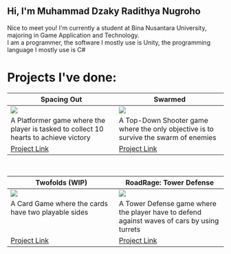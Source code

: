 Hi, I'm Muhammad Dzaky Radithya Nugroho
---
Nice to meet you! I'm currently a student at Bina Nusantara University, majoring in Game Application and Technology. </br>
I am a programmer, the software I mostly use is Unity, the programming language I mostly use is C#
</br>

# Projects I've done:
<table width="100%">
  <thead>
    <tr>
      <th width="50%"><a>Spacing Out</a></th>
      <th width="50%"><a>Swarmed</a></th>
    </tr>
  </thead>
  <tbody>
    <tr>
      <td><img src="https://github.com/user-attachments/assets/cab8b82d-5718-43f3-8a11-19d9d25800eb"/>
   </td>
      <td><img src="https://github.com/user-attachments/assets/24a5481c-efdc-4375-a09b-1b147a433a83"/>
   </td>
    </tr>
    <tr>
      <td valign="text-top">A Platformer game where the player is tasked to collect 10 hearts to achieve victory</td>
      <td valign="text-top"">A Top-Down Shooter game where the only objective is to survive the swarm of enemies<div></div></td>
    </tr>
    <tr>
      <td><a href="https://github.com/Quazards/2602201340-Platformer-Project/tree/main">Project Link</td>
      <td><a href="https://github.com/Quazards/Top-Down-Project-2/tree/main">Project Link</td>
    </tr>
  </tbody>
</table>

<br>

<table width="100%">
  <thead>
    <tr>
      <th width="50%"><a>Twofolds (WIP)</a></th>
      <th width="50%"><a>RoadRage: Tower Defense</a></th>
    </tr>
  </thead>
  <tbody>
    <tr>
      <td><img src="https://github.com/user-attachments/assets/c5081ea6-19fc-40fb-a7a9-8e0d32a700e3"/>
     </td>
      <td><img src="https://github.com/user-attachments/assets/839e7adf-2767-4299-bf22-06ffe795f6dd"/>
   </td>
    </tr>
    <tr>
      <td valign="text-top">A Card Game where the cards have two playable sides</td>
      <td valign="text-top">A Tower Defense game where the player have to defend against waves of cars by using turrets<br></td>
    </tr>
    <tr>
      <td><a href="https://github.com/Quazards/Capstone-cardgame-project">Project Link</td>
      <td><a href="https://github.com/Quazards/RoadRage--Tower-Defense">Project Link</td>
    </tr>
  </tbody>
</table>
